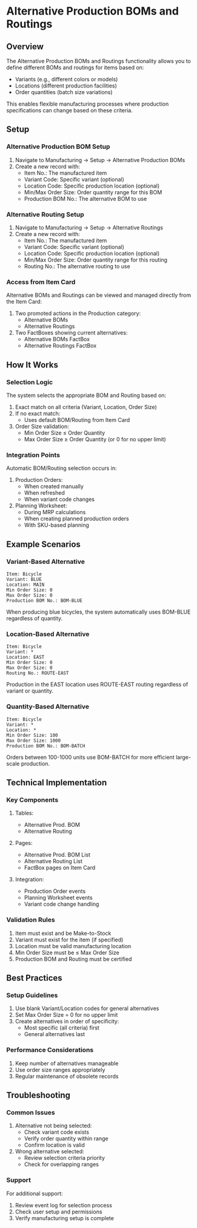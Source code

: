 # Alternative Production BOMs and Routings

## Overview
The Alternative Production BOMs and Routings functionality allows you to define different BOMs and routings for items based on:
- Variants (e.g., different colors or models)
- Locations (different production facilities)
- Order quantities (batch size variations)

This enables flexible manufacturing processes where production specifications can change based on these criteria.

## Setup

### Alternative Production BOM Setup
1. Navigate to Manufacturing → Setup → Alternative Production BOMs
2. Create a new record with:
   - Item No.: The manufactured item
   - Variant Code: Specific variant (optional)
   - Location Code: Specific production location (optional)
   - Min/Max Order Size: Order quantity range for this BOM
   - Production BOM No.: The alternative BOM to use

### Alternative Routing Setup
1. Navigate to Manufacturing → Setup → Alternative Routings
2. Create a new record with:
   - Item No.: The manufactured item
   - Variant Code: Specific variant (optional)
   - Location Code: Specific production location (optional)
   - Min/Max Order Size: Order quantity range for this routing
   - Routing No.: The alternative routing to use

### Access from Item Card
Alternative BOMs and Routings can be viewed and managed directly from the Item Card:
1. Two promoted actions in the Production category:
   - Alternative BOMs
   - Alternative Routings
2. Two FactBoxes showing current alternatives:
   - Alternative BOMs FactBox
   - Alternative Routings FactBox

## How It Works

### Selection Logic
The system selects the appropriate BOM and Routing based on:
1. Exact match on all criteria (Variant, Location, Order Size)
2. If no exact match:
   - Uses default BOM/Routing from Item Card
3. Order Size validation:
   - Min Order Size ≤ Order Quantity
   - Max Order Size ≥ Order Quantity (or 0 for no upper limit)

### Integration Points
Automatic BOM/Routing selection occurs in:
1. Production Orders:
   - When created manually
   - When refreshed
   - When variant code changes
2. Planning Worksheet:
   - During MRP calculations
   - When creating planned production orders
   - With SKU-based planning

## Example Scenarios

### Variant-Based Alternative
```
Item: Bicycle
Variant: BLUE
Location: MAIN
Min Order Size: 0
Max Order Size: 0
Production BOM No.: BOM-BLUE
```
When producing blue bicycles, the system automatically uses BOM-BLUE regardless of quantity.

### Location-Based Alternative
```
Item: Bicycle
Variant: *
Location: EAST
Min Order Size: 0
Max Order Size: 0
Routing No.: ROUTE-EAST
```
Production in the EAST location uses ROUTE-EAST routing regardless of variant or quantity.

### Quantity-Based Alternative
```
Item: Bicycle
Variant: *
Location: *
Min Order Size: 100
Max Order Size: 1000
Production BOM No.: BOM-BATCH
```
Orders between 100-1000 units use BOM-BATCH for more efficient large-scale production.

## Technical Implementation

### Key Components
1. Tables:
   - Alternative Prod. BOM
   - Alternative Routing

2. Pages:
   - Alternative Prod. BOM List
   - Alternative Routing List
   - FactBox pages on Item Card

3. Integration:
   - Production Order events
   - Planning Worksheet events
   - Variant code change handling

### Validation Rules
1. Item must exist and be Make-to-Stock
2. Variant must exist for the item (if specified)
3. Location must be valid manufacturing location
4. Min Order Size must be ≤ Max Order Size
5. Production BOM and Routing must be certified

## Best Practices

### Setup Guidelines
1. Use blank Variant/Location codes for general alternatives
2. Set Max Order Size = 0 for no upper limit
3. Create alternatives in order of specificity:
   - Most specific (all criteria) first
   - General alternatives last

### Performance Considerations
1. Keep number of alternatives manageable
2. Use order size ranges appropriately
3. Regular maintenance of obsolete records

## Troubleshooting

### Common Issues
1. Alternative not being selected:
   - Check variant code exists
   - Verify order quantity within range
   - Confirm location is valid
2. Wrong alternative selected:
   - Review selection criteria priority
   - Check for overlapping ranges

### Support
For additional support:
1. Review event log for selection process
2. Check user setup and permissions
3. Verify manufacturing setup is complete